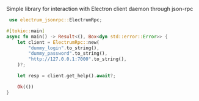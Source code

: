 Simple library for interaction with Electron client daemon through json-rpc

```rust
 use electrum_jsonrpc::ElectrumRpc;

#[tokio::main]
async fn main() -> Result<(), Box<dyn std::error::Error>> {
    let client = ElectrumRpc::new(
        "dummy_login".to_string(),
        "dummy_password".to_string(),
        "http://127.0.0.1:7000".to_string(),
    )?;

    let resp = client.get_help().await?;

    Ok(())
}
```